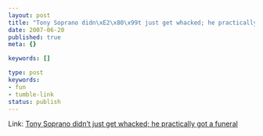```yaml
---
layout: post
title: "Tony Soprano didn\xE2\x80\x99t just get whacked; he practically got a funeral"
date: 2007-06-20
published: true
meta: {}

keywords: []

type: post
keywords:
- fun
- tumble-link
status: publish
---
```

Link: [Tony Soprano didn’t just get whacked; he practically got a funeral ](http://www.bobharris.com/content/view/1406/1/)
